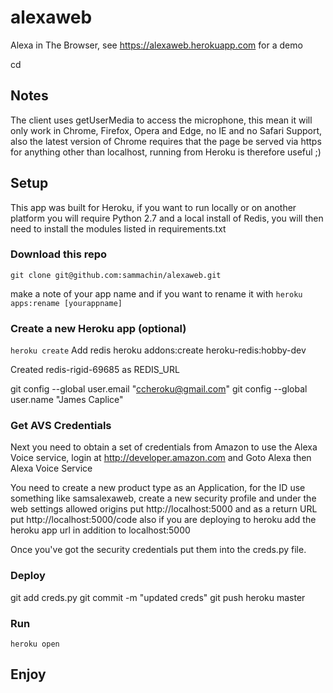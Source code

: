 # alexaweb

Alexa in The Browser, see https://alexaweb.herokuapp.com for a demo


cd


## Notes
The client uses getUserMedia to access the microphone, this mean it will only work in Chrome, Firefox, Opera and Edge, no IE and no Safari Support, also the latest version of Chrome requires that the page be served via https for anything other than localhost, running from Heroku is therefore useful ;)

## Setup
This app was built for Heroku, if you want to run locally or on another platform you will require Python 2.7 and a local install of Redis, you will then need to install the modules listed in requirements.txt
### Download this repo

`git clone git@github.com:sammachin/alexaweb.git`

make a note of your app name and if you want to rename it with
`heroku apps:rename [yourappname]`

### Create a new Heroku app (optional)

`heroku create`
 Add redis
 heroku addons:create heroku-redis:hobby-dev

Created redis-rigid-69685 as REDIS_URL


 git config --global user.email "ccheroku@gmail.com"
git config --global user.name "James Caplice"
### Get AVS Credentials

Next you need to obtain a set of credentials from Amazon to use the Alexa Voice service, login at http://developer.amazon.com and Goto Alexa then Alexa Voice Service

You need to create a new product type as an Application, for the ID use something like samsalexaweb, create a new security profile and under the web settings allowed origins put http://localhost:5000 and as a return URL put  http://localhost:5000/code also if you are deploying to heroku add the heroku app url in addition to localhost:5000

Once you've got the security credentials put them into the creds.py file.

### Deploy

git add creds.py
git commit -m "updated creds"
git push heroku master

### Run
`heroku open`

## Enjoy
